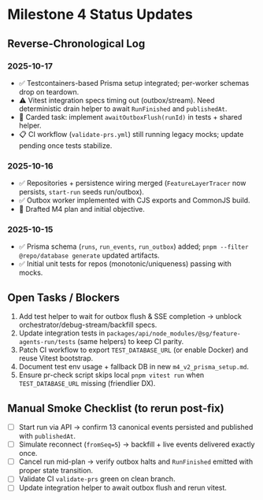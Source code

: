 # Milestone 4 Status Updates

## Reverse-Chronological Log

### 2025-10-17
- ✅ Testcontainers-based Prisma setup integrated; per-worker schemas drop on teardown.
- ⚠️ Vitest integration specs timing out (outbox/stream). Need deterministic drain helper to await `RunFinished` and `publishedAt`.
- 🔄 Carded task: implement `awaitOutboxFlush(runId)` in tests + shared helper.
- 📋 CI workflow (`validate-prs.yml`) still running legacy mocks; update pending once tests stabilize.

### 2025-10-16
- ✅ Repositories + persistence wiring merged (`FeatureLayerTracer` now persists, `start-run` seeds run/outbox).
- ✅ Outbox worker implemented with CJS exports and CommonJS build.
- 📝 Drafted M4 plan and initial objective.

### 2025-10-15
- ✅ Prisma schema (`runs`, `run_events`, `run_outbox`) added; `pnpm --filter @repo/database generate` updated artifacts.
- ✅ Initial unit tests for repos (monotonic/uniqueness) passing with mocks.

## Open Tasks / Blockers

1. Add test helper to wait for outbox flush & SSE completion → unblock orchestrator/debug-stream/backfill specs.
2. Update integration tests in `packages/api/node_modules/@sg/feature-agents-run/tests` (same helpers) to keep CI parity.
3. Patch CI workflow to export `TEST_DATABASE_URL` (or enable Docker) and reuse Vitest bootstrap.
4. Document test env usage + fallback DB in new `m4_v2_prisma_setup.md`.
5. Ensure pr-check script skips local `pnpm vitest run` when `TEST_DATABASE_URL` missing (friendlier DX).

## Manual Smoke Checklist (to rerun post-fix)
- [ ] Start run via API → confirm 13 canonical events persisted and published with `publishedAt`.
- [ ] Simulate reconnect (`fromSeq=5`) → backfill + live events delivered exactly once.
- [ ] Cancel run mid-plan → verify outbox halts and `RunFinished` emitted with proper state transition.
- [ ] Validate CI `validate-prs` green on clean branch.
- [ ] Update integration helper to await outbox flush and rerun vitest.
